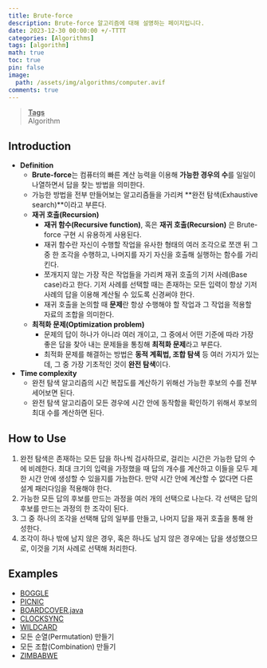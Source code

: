 ```yaml
---
title: Brute-force
description: Brute-force 알고리즘에 대해 설명하는 페이지입니다.
date: 2023-12-30 00:00:00 +/-TTTT
categories: [Algorithms]
tags: [algorithm]
math: true
toc: true
pin: false
image:
  path: /assets/img/algorithms/computer.avif
comments: true
---
```


<blockquote class="prompt-info"><p><strong><u>Tags</u></strong> <br />
Algorithm</p></blockquote>

## Introduction

- **Definition**
  - **Brute-force**는 컴퓨터의 빠른 계산 능력을 이용해 **가능한 경우의 수**를 일일이 나열하면서 답을 찾는 방법을 의미한다.
  - 가능한 방법을 전부 만들어보는 알고리즘들을 가리켜 **완전 탐색(Exhaustive search)**이라고 부른다.
  - **재귀 호출(Recursion)**
    - **재귀 함수(Recursive function)**, 혹은 **재귀 호출(Recursion)** 은 Brute-force 구현 시 유용하게 사용된다.
    - 재귀 함수란 자신이 수행할 작업을 유사한 형태의 여러 조각으로 쪼갠 뒤 그 중 한 조각을 수행하고, 나머지를 자기 자신을 호출해 실행하는 함수를 가리킨다.
    - 쪼개지지 않는 가장 작은 작업들을 가리켜 재귀 호출의 기저 사례(Base case)라고 한다. 기저 사례를 선택할 때는 존재하는 모든 입력이 항상 기저 사례의 답을 이용해 계산될 수 있도록 신경써야 한다.
    - 재귀 호출을 논의할 때 **문제**란 항상 수행해야 할 작업과 그 작업을 적용할 자료의 조합을 의미한다.
  - **최적화 문제(Optimization problem)**
    - 문제의 답이 하나가 아니라 여러 개이고, 그 중에서 어떤 기준에 따라 가장 좋은 답을 찾아 내는 문제들을 통칭해 **최적화 문제**라고 부른다.
    - 최적화 문제를 해결하는 방법은 **동적 계획법, 조합 탐색** 등 여러 가지가 있는데, 그 중 가장 기초적인 것이 **완전 탐색**이다.
- **Time complexity**
  - 완전 탐색 알고리즘의 시간 복잡도를 계산하기 위해선 가능한 후보의 수를 전부 세어보면 된다.
  - 완전 탐색 알고리즘이 모든 경우에 시간 안에 동작함을 확인하기 위해서 후보의 최대 수를 계산하면 된다.

## How to Use

1. 완전 탐색은 존재하는 모든 답을 하나씩 검사하므로, 걸리는 시간은 가능한 답의 수에 비례한다. 최대 크기의 입력을 가정했을 때 답의 개수를 계산하고 이들을 모두 제한 시간 안에 생성할 수 있을지를 가늠한다. 만약 시간 안에 계산할 수 없다면 다른 설계 패러다임을 적용해야 한다.
2. 가능한 모든 답의 후보를 만드는 과정을 여러 개의 선택으로 나눈다. 각 선택은 답의 후보를 만드는 과정의 한 조각이 된다.
3. 그 중 하나의 조각을 선택해 답의 일부를 만들고, 나머지 답을 재귀 호출을 통해 완성한다.
4. 조각이 하나 밖에 남지 않은 경우, 혹은 하나도 남지 않은 경우에는 답을 생성했으므로, 이것을 기저 사례로 선택해 처리한다.

## Examples

- <a href="https://github.com/HyunJinNo/Algorithm/blob/main/Brute-force/BOGGLE.java" target="_blank">BOGGLE</a>
- <a href="https://github.com/HyunJinNo/Algorithm/blob/main/Brute-force/PICNIC.java" target="_blank">PICNIC</a>
- <a href="https://github.com/HyunJinNo/Algorithm/blob/main/Brute-force/BOARDCOVER.java" target="_blank">BOARDCOVER.java</a>
- <a href="https://github.com/HyunJinNo/Algorithm/blob/main/Brute-force/CLOCKSYNC.java" target="_blank">CLOCKSYNC</a>
- <a href="https://github.com/HyunJinNo/Algorithm/blob/main/Brute-force/WILDCARD.java" target="_blank">WILDCARD</a>
- 모든 순열(Permutation) 만들기
- 모든 조합(Combination) 만들기
- <a href="https://github.com/HyunJinNo/Algorithm/blob/main/Brute-force/ZIMBABWE.java" target="_blank">ZIMBABWE</a>
